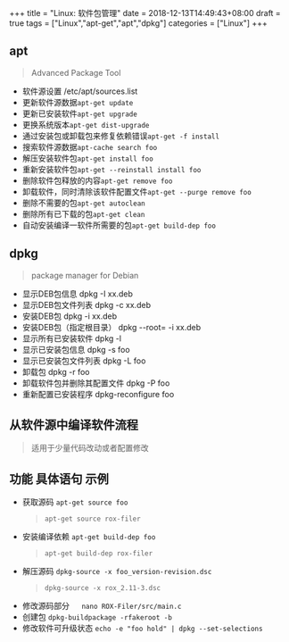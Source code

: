 +++
title = "Linux: 软件包管理"
date = 2018-12-13T14:49:43+08:00
draft = true
tags = ["Linux","apt-get","apt","dpkg"]
categories = ["Linux"]
+++

## apt
> Advanced Package Tool
+ 软件源设置	/etc/apt/sources.list
+ 更新软件源数据`apt-get update`
+ 更新已安装软件`apt-get upgrade`
+ 更换系统版本`apt-get dist-upgrade`
+ 通过安装包或卸载包来修复依赖错误`apt-get -f install`
+ 搜索软件源数据`apt-cache search foo`
+ 解压安装软件包`apt-get install foo`
+ 重新安装软件包`apt-get --reinstall install foo`
+ 删除软件包释放的内容`apt-get remove foo`
+ 卸载软件，同时清除该软件配置文件`apt-get --purge remove foo`
+ 删除不需要的包`apt-get autoclean`
+ 删除所有已下载的包`apt-get clean`
+ 自动安装编译一软件所需要的包`apt-get build-dep foo`


## dpkg
> package manager for Debian
+ 显示DEB包信息	dpkg -I xx.deb
+ 显示DEB包文件列表	dpkg -c xx.deb
+ 安装DEB包	dpkg -i xx.deb
+ 安装DEB包（指定根目录）	dpkg --root=<directory> -i xx.deb
+ 显示所有已安装软件	dpkg -l
+ 显示已安装包信息	dpkg -s foo
+ 显示已安装包文件列表	dpkg -L foo
+ 卸载包	dpkg -r foo
+ 卸载软件包并删除其配置文件	dpkg -P foo
+ 重新配置已安装程序	dpkg-reconfigure foo



## 从软件源中编译软件流程

> 适用于少量代码改动或者配置修改
## 功能	具体语句	示例
+ 获取源码	`apt-get source foo`
	> `apt-get source rox-filer`
+ 安装编译依赖	`apt-get build-dep foo`	
	> `apt-get build-dep rox-filer`
+ 解压源码	`dpkg-source -x foo_version-revision.dsc`	
	> `dpkg-source -x rox_2.11-3.dsc`
+ 修改源码部分	　	`nano ROX-Filer/src/main.c`
+ 创建包	`dpkg-buildpackage -rfakeroot -b`	　
+ 修改软件可升级状态	`echo -e "foo hold" | dpkg --set-selections`
